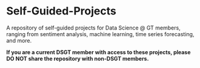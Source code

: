 # Self-Guided-Projects
A repository of self-guided projects for Data Science @ GT members, ranging from sentiment analysis, machine learning, time series forecasting, and more.

**If you are a current DSGT member with access to these projects, please DO NOT share the repository with non-DSGT members.**
